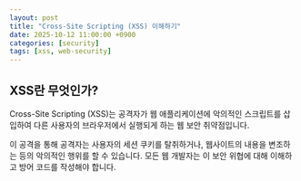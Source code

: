 ```yaml
---
layout: post
title: "Cross-Site Scripting (XSS) 이해하기"
date: 2025-10-12 11:00:00 +0900
categories: [security]
tags: [xss, web-security]
---
```


## XSS란 무엇인가?

Cross-Site Scripting (XSS)는 공격자가 웹 애플리케이션에 악의적인 스크립트를 삽입하여 다른 사용자의 브라우저에서 실행되게 하는 웹 보안 취약점입니다.

이 공격을 통해 공격자는 사용자의 세션 쿠키를 탈취하거나, 웹사이트의 내용을 변조하는 등의 악의적인 행위를 할 수 있습니다. 모든 웹 개발자는 이 보안 위협에 대해 이해하고 방어 코드를 작성해야 합니다.
